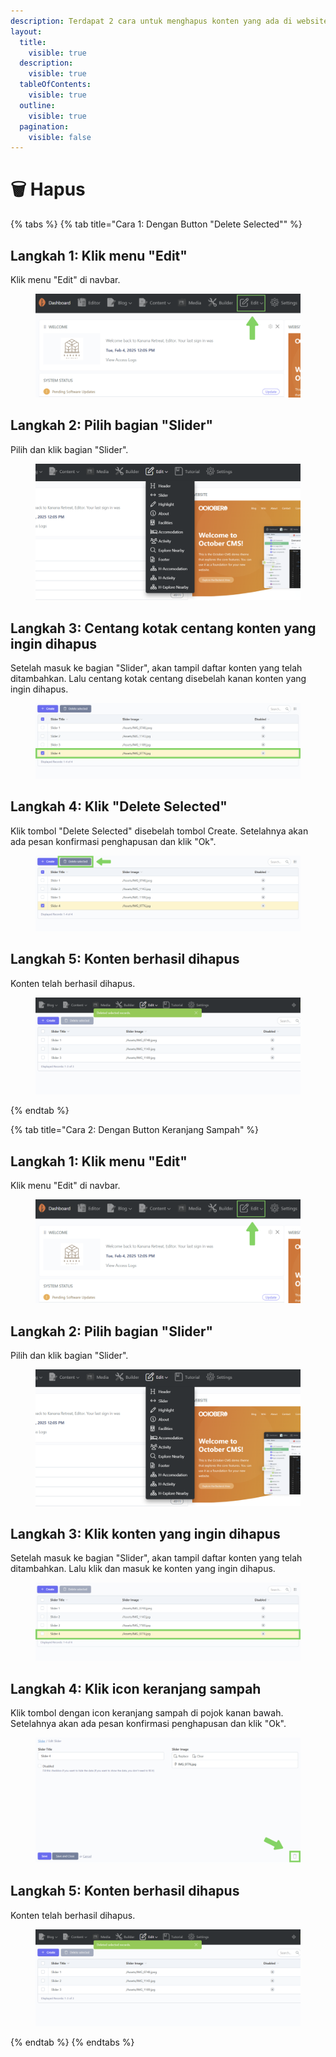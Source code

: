 ```yaml
---
description: Terdapat 2 cara untuk menghapus konten yang ada di website Kanana.
layout:
  title:
    visible: true
  description:
    visible: true
  tableOfContents:
    visible: true
  outline:
    visible: true
  pagination:
    visible: false
---
```


# 🗑️ Hapus

{% tabs %}
{% tab title="Cara 1: Dengan Button "Delete Selected"" %}
## Langkah 1: Klik menu "Edit"

Klik menu "Edit" di navbar.

<figure><img src="../../.gitbook/assets/1_All.png" alt=""><figcaption></figcaption></figure>

## Langkah 2: Pilih bagian "Slider"

Pilih dan klik bagian "Slider".

<figure><img src="../../.gitbook/assets/2_All (1).png" alt=""><figcaption></figcaption></figure>

## Langkah 3: Centang kotak centang konten yang ingin dihapus

Setelah masuk ke bagian "Slider",  akan tampil daftar konten yang telah ditambahkan. Lalu centang kotak centang disebelah kanan konten yang ingin dihapus.

<figure><img src="../../.gitbook/assets/3_1_Slider_Delete.png" alt=""><figcaption></figcaption></figure>

## Langkah 4: Klik "Delete Selected"

Klik tombol "Delete Selected" disebelah tombol Create. Setelahnya akan ada pesan konfirmasi penghapusan dan klik "Ok".

<figure><img src="../../.gitbook/assets/4_1_Slider_Delete.png" alt=""><figcaption></figcaption></figure>

## Langkah 5: Konten berhasil dihapus

Konten telah berhasil dihapus.

<figure><img src="../../.gitbook/assets/5_Slider_Delete.png" alt=""><figcaption></figcaption></figure>
{% endtab %}

{% tab title="Cara 2: Dengan Button Keranjang Sampah" %}
## Langkah 1: Klik menu "Edit"

Klik menu "Edit" di navbar.

<figure><img src="../../.gitbook/assets/1_All.png" alt=""><figcaption></figcaption></figure>

## Langkah 2: Pilih bagian "Slider"

Pilih dan klik bagian "Slider".

<figure><img src="../../.gitbook/assets/2_All (1).png" alt=""><figcaption></figcaption></figure>

## Langkah 3: Klik konten yang ingin dihapus

Setelah masuk ke bagian "Slider",  akan tampil daftar konten yang telah ditambahkan. Lalu klik dan masuk ke konten yang ingin dihapus.

<figure><img src="../../.gitbook/assets/3_Slider_Edit.png" alt=""><figcaption></figcaption></figure>

## Langkah 4: Klik icon keranjang sampah

Klik tombol dengan icon keranjang sampah di pojok kanan bawah. Setelahnya akan ada pesan konfirmasi penghapusan dan klik "Ok".

<figure><img src="../../.gitbook/assets/4_2_Slider_Delete.png" alt=""><figcaption></figcaption></figure>

## Langkah 5: Konten berhasil dihapus

Konten telah berhasil dihapus.

<figure><img src="../../.gitbook/assets/5_Slider_Delete.png" alt=""><figcaption></figcaption></figure>
{% endtab %}
{% endtabs %}
